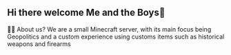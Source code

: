 ## Hi there welcome Me and the Boys👋

🙋‍♀️ About us?
We are a small Minecraft server, with its main focus being Geopolitics and a custom experience using customs items such as historical weapons and firearms

